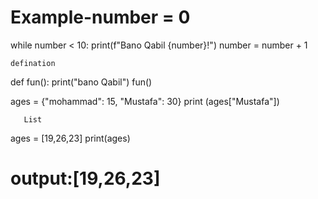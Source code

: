 # Example-number = 0
while number < 10:
    print(f"Bano Qabil {number}!")
    number = number + 1

    defination
    
def fun():
    print("bano Qabil")
fun()


 ages = {"mohammad": 15, "Mustafa": 30}
print (ages["Mustafa"])

       List
ages = [19,26,23]
print(ages)
# output:[19,26,23]
